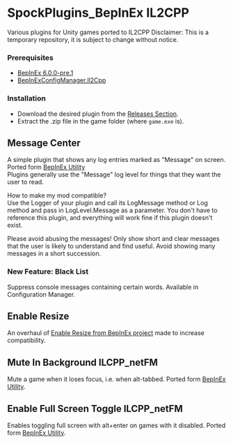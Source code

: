 # SpockPlugins_BepInEx IL2CPP
Various plugins for Unity games ported to IL2CPP
Disclaimer: This is a temporary repository, it is subject to change without notice.

### Prerequisites

- [BepInEx 6.0.0-pre.1](https://github.com/BepInEx/BepInEx/releases/tag/v6.0.0-pre.1)
- [BepInExConfigManager.Il2Cpp](https://github.com/sinai-dev/BepInExConfigManager/releases)

### Installation
- Download the desired plugin from the [Releases Section](https://github.com/SpockBauru/SpockPlugins_BepInEx/releases).
- Extract the .zip file in the game folder (where `game.exe` is).

## Message Center
A simple plugin that shows any log entries marked as "Message" on screen. Ported form [BepInEx Utility](https://github.com/BepInEx/BepInEx.Utility)<br>
Plugins generally use the "Message" log level for things that they want the user to read.

How to make my mod compatible?<br>
Use the Logger of your plugin and call its LogMessage method or Log method and pass in LogLevel.Message as a parameter. You don't have to reference this plugin, and everything will work fine if this plugin doesn't exist.

Please avoid abusing the messages! Only show short and clear messages that the user is likely to understand and find useful. Avoid showing many messages in a short succession.

### New Feature: Black List
Suppress console messages containing certain words. Available in Configuration Manager.

## Enable Resize
An overhaul of [Enable Resize from BepInEx project](https://github.com/BepInEx/BepInEx.Utility) made to increase compatibility.

## Mute In Background ILCPP_netFM
Mute a game when it loses focus, i.e. when alt-tabbed. Ported form [BepInEx Utility](https://github.com/BepInEx/BepInEx.Utility).

## Enable Full Screen Toggle ILCPP_netFM
Enables toggling full screen with alt+enter on games with it disabled. Ported form [BepInEx Utility](https://github.com/BepInEx/BepInEx.Utility).


